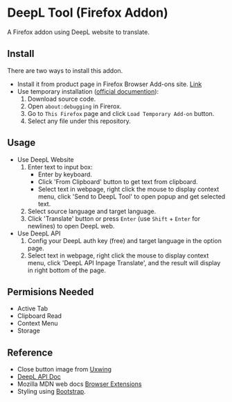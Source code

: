 # DeepL Tool (Firefox Addon)
A Firefox addon using DeepL website to translate.

## Install
There are two ways to install this addon.
- Install it from product page in Firefox Browser Add-ons site. [Link](https://addons.mozilla.org/en-GB/firefox/addon/deepl-tool/)
- Use temporary installation ([official documention](https://extensionworkshop.com/documentation/develop/temporary-installation-in-firefox/)):
  1. Download source code.
  2. Open `about:debugging` in Firerox.
  3. Go to `This Firefox` page and click `Load Temporary Add-on` button.
  4. Select any file under this repository.

## Usage 
- Use DeepL Website
	1. Enter text to input box:
		- Enter by keyboard.
		- Click 'From Clipboard' button to get text from clipboard.
		- Select text in webpage, right click the mouse to display context menu, click 'Send to DeepL Tool' to open popup and get selected text.
	2. Select source language and target language.
	3. Click 'Translate' button or press `Enter` (use `Shift` + `Enter` for newlines) to open DeepL web.
- Use DeepL API
	1. Config your DeepL auth key (free) and target language in the option page.
	2. Select text in webpage, right click the mouse to display context menu, click 'DeepL API Inpage Translate', and the result will display in right bottom of the page.

## Permisions Needed
- Active Tab
- Clipboard Read
- Context Menu
- Storage

## Reference
- Close button image from [Uxwing](https://uxwing.com/close-red-icon/)
- [DeepL API Doc](https://www.deepl.com/docs-api)
- Mozilla MDN web docs [Browser Extensions](https://developer.mozilla.org/en-US/docs/Mozilla/Add-ons/WebExtensions)
- Styling using [Bootstrap](https://getbootstrap.com/).